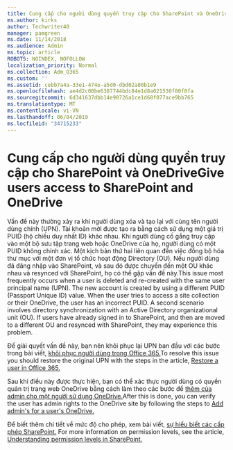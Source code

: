```yaml
---
title: Cung cấp cho người dùng quyền truy cập cho SharePoint và OneDrive
ms.author: kirks
author: Techwriter40
manager: pamgreen
ms.date: 11/14/2018
ms.audience: Admin
ms.topic: article
ROBOTS: NOINDEX, NOFOLLOW
localization_priority: Normal
ms.collection: Adm_O365
ms.custom: ''
ms.assetid: cebb7a4a-33e1-474e-a5d0-dbd02a80b1e9
ms.openlocfilehash: ae4d2c00be6387744bdc84e1d8a021530f80f8fa
ms.sourcegitcommit: 6d341637dbb14e90726a1ce1d68f077ace9bb765
ms.translationtype: MT
ms.contentlocale: vi-VN
ms.lasthandoff: 06/04/2019
ms.locfileid: "34715233"
---
```

# <a name="give-users-access-to-sharepoint-and-onedrive"></a><span data-ttu-id="60f9c-102">Cung cấp cho người dùng quyền truy cập cho SharePoint và OneDrive</span><span class="sxs-lookup"><span data-stu-id="60f9c-102">Give users access to SharePoint and OneDrive</span></span>

<p><span data-ttu-id="60f9c-103"><span style="mso-bidi-font-family: Calibri; mso-bidi-theme-font: minor-latin;">Vấn đề này thường xảy ra khi người dùng xóa và tạo lại với cùng tên người dùng chính (UPN). Tài khoản mới được tạo ra bằng cách sử dụng một giá trị PUID (hộ chiếu duy nhất ID) khác nhau. Khi người dùng cố gắng truy cập vào một bộ sưu tập trang web hoặc OneDrive của họ, người dùng có một PUID không chính xác. Một kịch bản thứ hai liên quan đến việc đồng bộ hóa thư mục với một đơn vị tổ chức hoạt động Directory (OU). Nếu người dùng đã đăng nhập vào SharePoint, và sau đó được chuyển đến một OU khác nhau và resynced với SharePoint, họ có thể gặp vấn đề này.</span></span><span class="sxs-lookup"><span data-stu-id="60f9c-103"><span style="mso-bidi-font-family: Calibri; mso-bidi-theme-font: minor-latin;">This issue most frequently occurs when a user is deleted and re-created with the same user principal name (UPN). The new account is created by using a different PUID (Passport Unique ID) value. When the user tries to access a site collection or their OneDrive, the user has an incorrect PUID. A second scenario involves directory synchronization with an Active Directory organizational unit (OU). If users have already signed in to SharePoint, and then are moved to a different OU and resynced with SharePoint, they may experience this problem.</span></span></span></p> <p><span data-ttu-id="60f9c-104"><span style="mso-bidi-font-family: Calibri; mso-bidi-theme-font: minor-latin;">Để giải quyết vấn đề này, bạn nên khôi phục lại UPN ban đầu với các bước trong bài viết, <a href="https://docs.microsoft.com/en-us/office365/admin/add-users/restore-user?view=o365-worldwide">khôi phục người dùng trong Office 365.</a></span></span><span class="sxs-lookup"><span data-stu-id="60f9c-104"><span style="mso-bidi-font-family: Calibri; mso-bidi-theme-font: minor-latin;">To resolve this issue you should restore the original UPN with the steps in the article, <a href="https://docs.microsoft.com/en-us/office365/admin/add-users/restore-user?view=o365-worldwide">Restore a user in Office 365.</a></span></span></span></p> <p><span data-ttu-id="60f9c-105"><span style="mso-bidi-font-family: Calibri; mso-bidi-theme-font: minor-latin;">Sau khi điều này được thực hiện, bạn có thể xác thực người dùng có quyền quản trị trang web OneDrive bằng cách làm theo các bước để <a href="https://docs.microsoft.com/en-us/sharepoint/manage-user-profiles?redirectSourcePath=%252fen-us%252farticle%252fmanage-user-profiles-in-the-sharepoint-admin-center-494bec9c-6654-41f0-920f-f7f937ea9723#add-and-remove-admins-for-a-users-onedrive">thêm của admin cho một người sử dụng OneDrive.</a></span></span><span class="sxs-lookup"><span data-stu-id="60f9c-105"><span style="mso-bidi-font-family: Calibri; mso-bidi-theme-font: minor-latin;">After this is done, you can verify the user has admin rights to the OneDrive site by following the steps to <a href="https://docs.microsoft.com/en-us/sharepoint/manage-user-profiles?redirectSourcePath=%252fen-us%252farticle%252fmanage-user-profiles-in-the-sharepoint-admin-center-494bec9c-6654-41f0-920f-f7f937ea9723#add-and-remove-admins-for-a-users-onedrive">Add admin's for a user's OneDrive.</a></span></span></span></p> <p><span data-ttu-id="60f9c-106"><span style="mso-bidi-font-family: Calibri; mso-bidi-theme-font: minor-latin;">Để biết thêm chi tiết về mức độ cho phép, xem bài viết, <a href="https://docs.microsoft.com/en-us/sharepoint/understanding-permission-levels">sự hiểu biết các cấp phép SharePoint.</a>&nbsp;</span></span><span class="sxs-lookup"><span data-stu-id="60f9c-106"><span style="mso-bidi-font-family: Calibri; mso-bidi-theme-font: minor-latin;">For more information on permission levels, see the article, <a href="https://docs.microsoft.com/en-us/sharepoint/understanding-permission-levels">Understanding permission levels in SharePoint.</a>&nbsp;</span></span></span></p>
